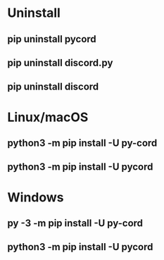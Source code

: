 # Uninstall

## pip uninstall pycord
## pip uninstall discord.py
## pip uninstall discord

# Linux/macOS
## python3 -m pip install -U py-cord
## python3 -m pip install -U pycord

# Windows
## py -3 -m pip install -U py-cord
## python3 -m pip install -U pycord
